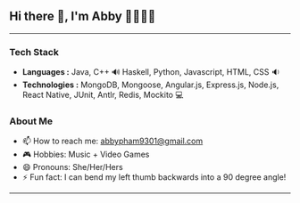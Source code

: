 ## Hi there 👋, I'm Abby 👩🏻‍💻💜

---

### Tech Stack

-  **Languages :** Java, C++ 🔊 Haskell, Python, Javascript, HTML, CSS 🔉
-  **Technologies :** MongoDB, Mongoose, Angular.js, Express.js, Node.js, React Native, JUnit, Antlr, Redis, Mockito 💻

### About Me

- 📫 How to reach me: abbypham9301@gmail.com
- 🎮 Hobbies: Music + Video Games
- 😄 Pronouns: She/Her/Hers
- ⚡ Fun fact: I can bend my left thumb backwards into a 90 degree angle!

---
